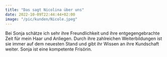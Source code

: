 ```yaml
---
title: "Das sagt Nicolina über uns"
date: 2022-10-09T22:44:44+02:00
image: "/pic/kunden/Nicole.jpeg"
---
```


Bei Sonja schätze ich sehr ihre Freundlichkeit und ihre entgegengebrachte Zeit für mein Haar und Anliegen. Durch ihre zahlreichen Weiterbildungen ist sie immer auf dem neuesten Stand und gibt ihr Wissen an ihre Kundschaft weiter. Sonja ist eine kompetente Frisörin.


